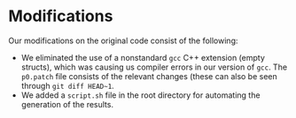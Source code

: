 # Modifications

Our modifications on the original code consist of the following:
- We eliminated the use of a nonstandard `gcc` C++ extension (empty structs),
  which was causing us compiler errors in our version of `gcc`. The
  `p0.patch` file consists of the relevant changes (these can also be seen
  through `git diff HEAD~1`.
- We added a `script.sh` file in the root directory for automating the
  generation of the results.

